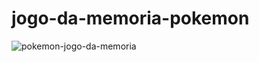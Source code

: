 # jogo-da-memoria-pokemon
![pokemon-jogo-da-memoria](https://user-images.githubusercontent.com/47642674/61081349-58009f80-a3fd-11e9-8c2f-4cd585849a51.gif)
